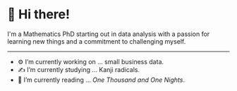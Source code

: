# 👋 Hi there!

I'm a Mathematics PhD starting out in data analysis with a passion for learning new things and a commitment to challenging myself. 


---
- ⚙️ I’m currently working on ... small business data.
- ✍️ I’m currently studying ... Kanji radicals.
- 📖 I’m currently reading ... *One Thousand and One Nights*.

<!---
DevinGent/DevinGent is a ✨ special ✨ repository because its `README.md` (this file) appears on your GitHub profile.
You can click the Preview link to take a look at your changes.
--->
